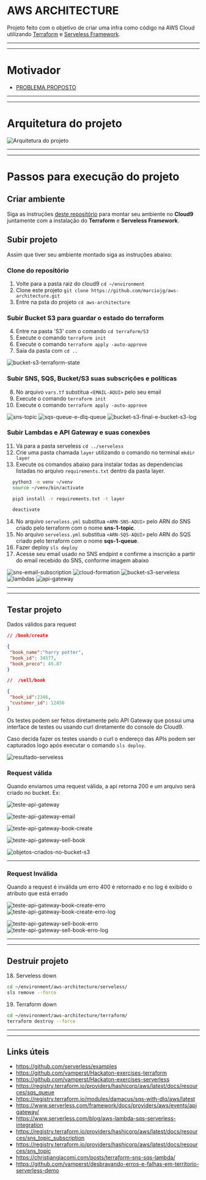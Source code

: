 # AWS ARCHITECTURE

Projeto feito com o objetivo de criar uma infra como código na AWS Cloud utilizando [Terraform](https://www.terraform.io) e [Serveless Framework](https://www.serverless.com).

---
---
# Motivador

- [PROBLEMA PROPOSTO](./DESAFIO_PROPOSTO.pdf)

---
---
# Arquitetura do projeto

![Arquitetura do projeto](./imgs/aws-cloud-architecture.PNG)

---
---

# Passos para execução do projeto

## Criar ambiente

Siga as instruções [deste repositório](https://github.com/vamperst/Hackaton-exercises-terraform/tree/master/Setup%20e%20Configura%C3%A7%C3%A3o) para montar seu ambiente no **Cloud9** juntamente com a instalação do **Terraform** e **Serveless Framework**.

## Subir projeto

Assim que tiver seu ambiente montado siga as instruções abaixo:

### Clone do repositório

1. Volte para a pasta raiz do cloud9 `cd ~/environment`
2. Clone este projeto `git clone https://github.com/marciojg/aws-architecture.git`
3. Entre na psta do projeto `cd aws-architecture`


### Subir Bucket S3 para guardar o estado do terraform

4. Entre na pasta 'S3' com o comando `cd terraform/S3`
5. Execute o comando `terraform init`
6. Execute o comando `terraform apply -auto-approve`
7. Saia da pasta com `cd ..`

![bucket-s3-terraform-state](./imgs/bucket-s3-terraform-state.PNG)

### Subir SNS, SQS, Bucket/S3 suas subscrições e políticas

8. No arquivo `vars.tf` substitua `<EMAIL-AQUI>` pelo seu email
9. Execute o comando `terraform init`
10. Execute o comando `terraform apply -auto-approve`

![sns-topic](./imgs/sns-topic.PNG)
![sqs-queue-e-dlq-queue](./imgs/sqs-queue-e-dlq-queue.PNG)
![bucket-s3-final-e-bucket-s3-log](./imgs/bucket-s3-final-e-bucket-s3-log.PNG)

### Subir Lambdas e API Gateway e suas conexões

11. Vá para a pasta serveless `cd ../serveless`
12. Crie uma pasta chamada `layer` utilizando o comando no terminal `mkdir layer`
13. Execute os comandos abaixo para instalar todas as dependencias listadas no arquivo `requirements.txt` dentro da pasta layer.

```bash
  python3 -m venv ~/venv
  source ~/venv/bin/activate

  pip3 install -r requirements.txt -t layer

  deactivate
```

14. No arquivo `serveless.yml` substitua `<ARN-SNS-AQUI>` pelo ARN do SNS criado pelo terraform com o nome **sns-1-topic**.
15. No arquivo `serveless.yml` substitua `<ARN-SQS-AQUI>` pelo ARN do SQS criado pelo terraform com o nome **sqs-1-queue**.
16. Fazer deploy `sls deploy`
17. Acesse seu email usado no SNS endpint e confirme a inscrição a partir do email recebido do SNS, conforme imagem abaixo

![sns-email-subscription](./imgs/sns-email-subscription.PNG)
![cloud-formation](./imgs/cloud-formation.PNG)
![bucket-s3-serveless](./imgs/bucket-s3-serveless.PNG)
![lambdas](./imgs/lambdas.PNG)
![api-gateway](./imgs/api-gateway.PNG)

---
---

## Testar projeto

Dados válidos para request

```json
// /book/create

{
 "book_name":"harry potter",
 "book_id": 34577,
 "book_preco": 45.87
}
```

```json
//  /sell/book

{
 "book_id":2346,
 "customer_id": 12456
}
```

Os testes podem ser feitos diretamente pelo API Gateway que possui uma interface de testes ou usando curl diretamente do console do Cloud9.

Caso decida fazer os testes usando o curl o endereço das APIs podem ser capturados logo após executar o comando `sls deploy`.

![resultado-serveless](./imgs/resultado-serveless.PNG)

### Request válida

Quando enviamos uma request válida, a api retorna 200 e um arquivo será criado no bucket. Ex:

![teste-api-gateway](./imgs/teste-api-gateway.PNG)

![teste-api-gateway-email](./imgs/teste-api-gateway-email.PNG)

![teste-api-gateway-book-create](./imgs/teste-api-gateway-book-create.PNG)

![teste-api-gateway-sell-book](./imgs/teste-api-gateway-sell-book.PNG)

![objetos-criados-no-bucket-s3](./imgs/objetos-criados-no-bucket-s3.PNG)

---

### Request Inválida

Quando a request é inválida um erro 400 é retornado e no log é exibido o atributo que está errado

![teste-api-gateway-book-create-erro](./imgs/teste-api-gateway-book-create-erro.PNG)
![teste-api-gateway-book-create-erro-log](./imgs/teste-api-gateway-book-create-erro-log.PNG)

![teste-api-gateway-sell-book-erro](./imgs/teste-api-gateway-sell-book-erro.PNG)
![teste-api-gateway-sell-book-erro-log](./imgs/teste-api-gateway-sell-book-erro-log.PNG)

---
---
## Destruir projeto

18. Serveless down

```bash
cd ~/environment/aws-architecture/serveless/
sls remove --force
```

19. Terraform down

```bash
cd ~/environment/aws-architecture/terraform/
terraform destroy --force
```
---
---

## Links úteis

- https://github.com/serverless/examples
- https://github.com/vamperst/Hackaton-exercises-terraform
- https://github.com/vamperst/Hackaton-exercises-serverless
- https://registry.terraform.io/providers/hashicorp/aws/latest/docs/resources/sqs_queue
- https://registry.terraform.io/modules/damacus/sqs-with-dlq/aws/latest
- https://www.serverless.com/framework/docs/providers/aws/events/apigateway/
- https://www.serverless.com/blog/aws-lambda-sqs-serverless-integration
- https://registry.terraform.io/providers/hashicorp/aws/latest/docs/resources/sns_topic_subscription
- https://registry.terraform.io/providers/hashicorp/aws/latest/docs/resources/sns_topic
- https://christiangiacomi.com/posts/terraform-sns-sqs-lambda/
- https://github.com/vamperst/desbravando-erros-e-falhas-em-territorio-serverless-demo
